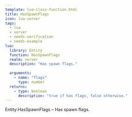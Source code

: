 ```yaml
---
template: lua-class-function.html
title: HasSpawnFlags
icon: lua-server
tags:
  - lua
  - server
  - needs-verification
  - needs-example
lua:
  library: Entity
  function: HasSpawnFlags
  realm: server
  description: "Has spawn flags."
  
  arguments:
    - name: "flags"
      type: number
  returns:
    - type: boolean
      description: "true if has flags, false otherwise."
---
```


<div class="lua__search__keywords">
Entity:HasSpawnFlags &#x2013; Has spawn flags.
</div>
